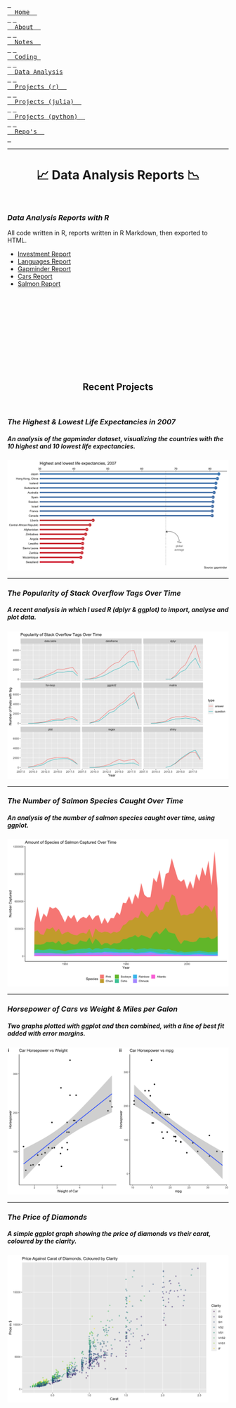[<kbd> <br>  Home  <br> </kbd>](https://atcurry.github.io)
[<kbd> <br>  About  <br> </kbd>](https://atcurry.github.io/about.html)
[<kbd> <br>  Notes  <br> </kbd>](https://atcurry.github.io/notes.html)
[<kbd> <br>  Coding  <br> </kbd>](https://atcurry.github.io/coding.html)
[<kbd> <br>  Data Analysis <br> </kbd>](https://atcurry.github.io/data.html)
[<kbd> <br>  Projects (r)  <br> </kbd>](https://atcurry.github.io/rprojects.html)
[<kbd> <br>  Projects (julia)  <br> </kbd>](https://atcurry.github.io/juliaprojects.html)
[<kbd> <br>  Projects (python)  <br> </kbd>](https://atcurry.github.io)
[<kbd> <br>  Repo's  <br> </kbd>](https://atcurry.github.io/repos.html)

---

<div align="center"> <h1> 📈 Data Analysis Reports 📉 </h1> </div> <br/>

### _Data Analysis Reports with R_
All code written in R, reports written in R Markdown, then exported to HTML.  

- [Investment Report](https://atcurry.github.io/rprojects/InvReport.html) 
- [Languages Report](https://atcurry.github.io/rprojects/LanguagesReport.html)
- [Gapminder Report](https://atcurry.github.io/rprojects/GapminderReport.html)
- [Cars Report](https://atcurry.github.io/rprojects/CarsReport.html)
- [Salmon Report](https://atcurry.github.io/rprojects/FishReport.html)  

<br>
<br>
<br>
<br>
<br>
<br>
<br>
<br>
<br>
<br>

<div align="center"> <h2> Recent Projects </h2> </div> <br/>

### _The Highest & Lowest Life Expectancies in 2007_
##### _An analysis of the gapminder dataset, visualizing the countries with the 10 highest and 10 lowest life expectancies._
![image](images/lifeexp.png)

---

### _The Popularity of Stack Overflow Tags Over Time_
##### _A recent analysis in which I used R (dplyr & ggplot) to import, analyse and plot data._
![image](images/stackoverflow.png)

---

### _The Number of Salmon Species Caught Over Time_
##### _An analysis of the number of salmon species caught over time, using ggplot._
![image](images/fish.png)

---

### _Horsepower of Cars vs Weight & Miles per Galon_
##### _Two graphs plotted with ggplot and then combined, with a line of best fit added with error margins._
![image](images/cars.png)

---

### _The Price of Diamonds_
##### _A simple ggplot graph showing the price of diamonds vs their carat, coloured by the clarity._
![image](images/diamonds.png)


<!-- To update later...
### _Color Comparison of Batman vs Starwars_
##### _An analysis in which I compared the colors used in batman vs star wars. I used R packages dplyr to analyse data and join multiple tables of data together, and then ggplot2 to plot my results._
![image](https://user-images.githubusercontent.com/124198480/217676509-cc0159d7-adb6-4493-a72d-44b55b9e7e55.png)

[Click here for the R code](https://github.com/atcurry/RWorkflow/blob/main/Datasets/LegoColorAnalysis/LegoColorAnalysis.R)

---
-->
